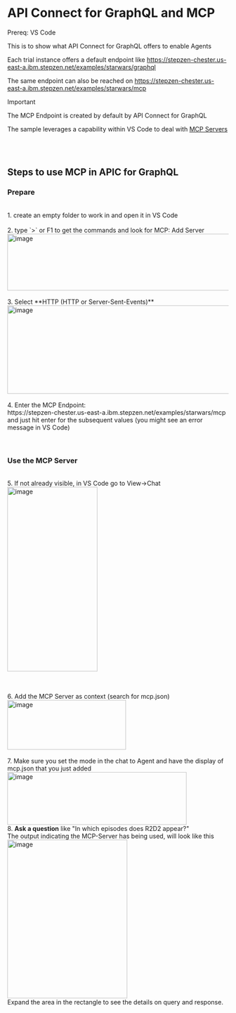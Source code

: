 # API Connect for GraphQL and MCP

Prereq: VS Code

This is to show what API Connect for GraphQL offers to enable Agents 

Each trial instance offers a default endpoint like
https://stepzen-chester.us-east-a.ibm.stepzen.net/examples/starwars/graphql 

The same endpoint can also be reached on
https://stepzen-chester.us-east-a.ibm.stepzen.net/examples/starwars/mcp

> [!IMPORTANT]
> The MCP Endpoint is created by default by API Connect for GraphQL

The sample leverages a capability within VS Code to deal with <a href="https://code.visualstudio.com/docs/copilot/customization/mcp-servers" target="_blank">MCP Servers</a>

<br><br>
## Steps to use MCP in APIC for GraphQL
### Prepare
<br>
1. create an empty folder to work in and open it in VS Code
<br><br>
2. type `>` or F1 to get the commands and look for MCP: Add Server<br>
<img width="889" height="129" alt="image" src="https://github.com/user-attachments/assets/6be916e4-0eda-404f-a3c3-cbbd629e5909" /><br>
<br>
3. Select **HTTP (HTTP or Server-Sent-Events)**<br>
   <img width="714" height="201" alt="image" src="https://github.com/user-attachments/assets/0f7a0907-4465-4d16-bac6-399562144a58" /><br>
<br>
4. Enter the MCP Endpoint:<br>
   https://stepzen-chester.us-east-a.ibm.stepzen.net/examples/starwars/mcp<br>
   and just hit enter for the subsequent values (you might see an error message in VS Code)<br>
<br><br>

### Use the MCP Server
<br>
5. If not already visible, in VS Code go to View->Chat<br>
<img width="205" height="420" alt="image" src="https://github.com/user-attachments/assets/40ff61dc-59ae-4315-82ce-38d451f146ff" />

<br><br>
6. Add the MCP Server as context (search for mcp.json) <br>
   <img width="270" height="113" alt="image" src="https://github.com/user-attachments/assets/1e036a46-973a-476d-b167-58dd32f264cc" /><br>
<br>
7. Make sure you set the mode in the chat to Agent and have the display of mcp.json that you just added<br>
<img width="408" height="120" alt="image" src="https://github.com/user-attachments/assets/a074dd95-37dc-4b71-9fb0-37bc1e58009e" />
<br>
8. **Ask a question** like "In which episodes does R2D2 appear?"<br>
The output indicating the MCP-Server has being used, will look like this<br>
<img width="273" height="361" alt="image" src="https://github.com/user-attachments/assets/21733fe2-9b76-47cd-9d84-c66514fef5b6" /><br>
Expand the area in the rectangle to see the details on query and response.
